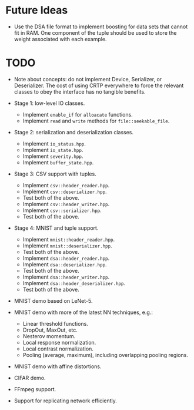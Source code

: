 <!--
  ** File Name: README.md
  ** Author:    Aditya Ramesh
  ** Date:      06/30/2014
  ** Contact:   _@adityaramesh.com
-->

# Future Ideas

- Use the DSA file format to implement boosting for data sets that cannot fit in
RAM. One component of the tuple should be used to store the weight associated
with each example.

# TODO

- Note about concepts: do not implement Device, Serializer, or Deserializer. The
cost of using CRTP everywhere to force the relevant classes to obey the
interface has no tangible benefits.

- Stage 1: low-level IO classes.
    - Implement `enable_if` for `alloacate` functions.
    - Implement `read` and `write` methods for `file::seekable_file`.

- Stage 2: serialization and deserialization classes.
    - Implement `io_status.hpp`.
    - Implement `io_state.hpp`.
    - Implement `severity.hpp`.
    - Implement `buffer_state.hpp`.

- Stage 3: CSV support with tuples.
    - Implement `csv::header_reader.hpp`.
    - Implement `csv::deserializer.hpp`.
    - Test both of the above.
    - Implement `csv::header_writer.hpp`.
    - Implement `csv::serializer.hpp`.
    - Test both of the above.

- Stage 4: MNIST and tuple support.
    - Implement `mnist::header_reader.hpp`.
    - Implement `mnist::deserializer.hpp`.
    - Test both of the above.
    - Implement `dsa::header_reader.hpp`.
    - Implement `dsa::deserializer.hpp`.
    - Test both of the above.
    - Implement `dsa::header_writer.hpp`.
    - Implement `dsa::header_deserializer.hpp`.
    - Test both of the above.

- MNIST demo based on LeNet-5.
- MNIST demo with more of the latest NN techniques, e.g.:
    - Linear threshold functions.
    - DropOut, MaxOut, etc.
    - Nesterov momentum.
    - Local response normalization.
    - Local contrast normalization.
    - Pooling (average, maximum), including overlapping pooling regions.
- MNIST demo with affine distortions.
- CIFAR demo.
- FFmpeg support.
- Support for replicating network efficiently.
